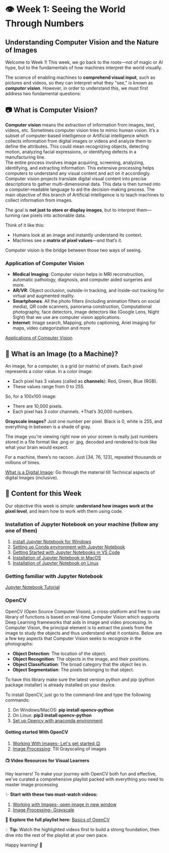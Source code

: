 # 👁️ Week 1: Seeing the World Through Numbers
## Understanding Computer Vision and the Nature of Images
Welcome to Week 1! This week, we go back to the roots—not of magic or AI hype, but to the fundamentals of how machines interpret the world visually.

The science of enabling machines to **comprehend visual input**, such as pictures and videos, so they can interpret what they "see," is known as ***computer vision***. However, in order to understand this, we must first address two fundamental questions:
## 📷 What is Computer Vision?
**Computer vision** means the extraction of information from images, text, videos, etc. Sometimes computer vision tries to mimic human vision. It’s a subset of computer-based intelligence or Artificial intelligence which collects information from digital images or videos and analyze them to define the attributes. This could mean recognizing objects, detecting motion, analyzing facial expressions, or identifying defects in a manufacturing line.  
The entire process involves image acquiring, screening, analyzing, identifying, and extracting information. This extensive processing helps computers to understand any visual content and act on it accordingly.  Computer vision projects translate digital visual content into precise descriptions to gather multi-dimensional data. This data is then turned into a computer-readable language to aid the decision-making process. The main objective of this branch of Artificial intelligence is to teach machines to collect information from images. 

The goal is **not just to store or display images**, but to interpret them—turning raw pixels into actionable data.

Think of it like this:
* Humans look at an image and instantly understand its context.
* Machines see a **matrix of pixel values**—and that’s it.

Computer vision is the bridge between those two ways of seeing.
### Application of Computer Vision
* **Medical Imaging**: Computer vision helps in MRI reconstruction, automatic pathology, diagnosis, and computer aided surgeries and more.
* **AR/VR**: Object occlusion, outside-in tracking, and inside-out tracking for virtual and augmented reality.
* **Smartphones**: All the photo filters (including animation filters on social media), QR code scanners, panorama construction, Computational photography, face detectors, image detectors like (Google Lens, Night Sight) that we use are computer vision applications.
* **Internet**: Image search,  Mapping, photo captioning, Ariel imaging for maps, video categorization and more
  
[Applications of Computer Vision](https://www.geeksforgeeks.org/applications-of-computer-vision/)

## 🧮 What is an Image (to a Machine)?
An image, for a computer, is a grid (or matrix) of pixels. Each pixel represents a color value. In a color image:
* Each pixel has 3 values (called as **channels**): Red, Green, Blue (RGB).
* These values range from 0 to 255.

So, for a 100x100 image:
* There are 10,000 pixels.
* Each pixel has 3 color channels.
*That’s 30,000 numbers.

**Grayscale images?** Just one number per pixel. Black is 0, white is 255, and everything in between is a shade of gray.

The image you're viewing right now on your screen is really just numbers stored in a file format like .png or .jpg, decoded and rendered to look like what your brain would expect.  

For a machine, there’s no racoon. Just [34, 76, 123], repeated thousands or millions of times.  

[What is a Digital Image](https://www.geeksforgeeks.org/what-do-you-mean-by-digital-image/): Go through the material till Technical aspects of digital Images (inclusive).
## 📝 Content for this Week
Our objective this week is simple: **understand how images work at the pixel level**, and learn how to work with them using code.  
### Installation of Jupyter Notebook on your machine (follow any one of them)
1. [install Jupyter Notebook for Windows](https://www.youtube.com/watch?v=HLD-Ll_-IT4)
2. [Setting up Conda environment with Jupyter Notebook ](https://www.youtube.com/watch?v=WUeBzT43JyY)  
3. [Getting Started with Jupyter Notebooks in VS Code ](https://www.youtube.com/watch?v=suAkMeWJ1yE)
4. [Installation of Jupyter Notebook in MacOS](https://www.youtube.com/watch?v=pkjtbnsX7Yw)
5. [Installation of Jupyter Notebook on Linux](https://www.youtube.com/watch?v=dFIlItQ137c)
### Getting familiar with Jupyter Notebook
[Jupyter Notebook Tutorial](https://www.youtube.com/watch?v=5pf0_bpNbkw)
### OpenCV 
OpenCV (Open Source Computer Vision), a cross-platform and free to use library of functions is based on real-time Computer Vision which supports Deep Learning frameworks that aids in image and video processing. In Computer Vision, the principal element is to extract the pixels from the image to study the objects and thus understand what it contains. Below are a few key aspects that Computer Vision seeks to recognize in the photographs:

* **Object Detection**: The location of the object.
* **Object Recognition**: The objects in the image, and their positions.
* **Object Classification**: The broad category that the object lies in.
* **Object Segmentation**: The pixels belonging to that object.
  
To have this library make sure the latest version python and pip (python package installer) is already installed on your device.  
  
To install OpenCV, just go to the command-line and type the following commands:
1. On Windows/MacOS: **pip install opencv-python**
2. On Linux: **pip3 install opencv-python**
3. [Set up Opencv with anaconda environment](https://www.geeksforgeeks.org/set-opencv-anaconda-environment/)

#### Getting started With OpenCV
1. [Working With Images- Let's get started 😌](https://www.geeksforgeeks.org/reading-image-opencv-using-python/)
2. [Image Processing](https://www.geeksforgeeks.org/opencv-python-tutorial/#-22-image-processing): Till Grayscaling of images

#### 📺 **Video Resources for Visual Learners**
Hey learners! To make your journey with OpenCV both fun and effective, we've curated a comprehensive playlist packed with everything you need to master image processing

✨ **Start with these two must-watch videos:**
1. [Working with Images- open image in new window](https://youtu.be/h6qwuud9FTY?feature=shared)
2. [Image Processing- Grayscale](https://youtu.be/yrDQ6pXdq30?feature=shared)
   
🔗 **Explore the full playlist here:**
[Basics of OpenCV](https://youtube.com/playlist?list=PLBSCvBlTOLa8rd3KQMoeHwjZVmLdB77l9&feature=shared)

💡 **Tip:** Watch the highlighted videos first to build a strong foundation, then dive into the rest of the playlist at your own pace.

Happy learning! 🚀
